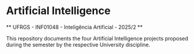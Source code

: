 # Artificial Intelligence

** UFRGS - INF01048 - Inteligência Artificial - 2025/2 **

This repository documents the four Artificial Intelligence projects proposed during the semester by the respective University discipline.
